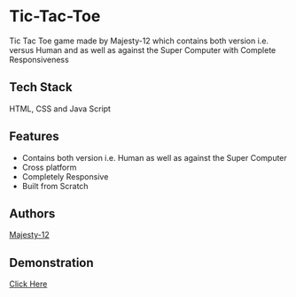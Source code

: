 # Tic-Tac-Toe
Tic Tac Toe game made by Majesty-12 which contains both version i.e.  versus Human and as well as against the Super Computer with Complete Responsiveness


## Tech Stack

HTML, CSS and Java Script

  
## Features

- Contains both version i.e. Human as well as against the Super Computer
- Cross platform
- Completely Responsive
- Built from Scratch
  
## Authors

[Majesty-12](https://github.com/Majesty-12)

  
## Demonstration 

[Click Here](https://naveen-tic-tac-toe.netlify.app)

  
